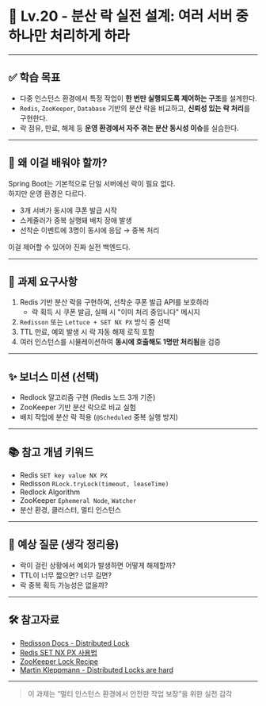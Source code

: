 # 🧵 Lv.20 - 분산 락 실전 설계: 여러 서버 중 하나만 처리하게 하라

---

## ✅ 학습 목표

- 다중 인스턴스 환경에서 특정 작업이 **한 번만 실행되도록 제어하는 구조**를 설계한다.
- `Redis`, `ZooKeeper`, `Database` 기반의 분산 락을 비교하고, **신뢰성 있는 락 처리**를 구현한다.
- 락 점유, 만료, 해제 등 **운영 환경에서 자주 겪는 분산 동시성 이슈**를 실습한다.

---

## 🤔 왜 이걸 배워야 할까?

Spring Boot는 기본적으로 단일 서버에선 락이 필요 없다.  
하지만 운영 환경은 다르다.

- 3개 서버가 동시에 쿠폰 발급 시작
- 스케줄러가 중복 실행돼 배치 장애 발생
- 선착순 이벤트에 3명이 동시에 응답 → 중복 처리

이걸 제어할 수 있어야 진짜 실전 백엔드다.

---

## 📌 과제 요구사항

1. Redis 기반 분산 락을 구현하여, 선착순 쿠폰 발급 API를 보호하라  
   - 락 획득 시 쿠폰 발급, 실패 시 "이미 처리 중입니다" 메시지
2. `Redisson` 또는 `Lettuce + SET NX PX` 방식 중 선택
3. TTL 만료, 예외 발생 시 락 자동 해제 로직 포함
4. 여러 인스턴스를 시뮬레이션하여 **동시에 호출해도 1명만 처리됨**을 검증

---

## ✨ 보너스 미션 (선택)

- Redlock 알고리즘 구현 (Redis 노드 3개 기준)
- ZooKeeper 기반 분산 락으로 비교 실험
- 배치 작업에 분산 락 적용 (`@Scheduled` 중복 실행 방지)

---

## 📚 참고 개념 키워드

- Redis `SET key value NX PX`
- Redisson `RLock.tryLock(timeout, leaseTime)`
- Redlock Algorithm
- ZooKeeper `Ephemeral Node`, `Watcher`
- 분산 환경, 클러스터, 멀티 인스턴스

---

## 💬 예상 질문 (생각 정리용)

- 락이 걸린 상황에서 예외가 발생하면 어떻게 해제할까?
- TTL이 너무 짧으면? 너무 길면?
- 락 중복 획득 가능성은 없을까?

---

## 🛠️ 참고자료

- [Redisson Docs - Distributed Lock](https://github.com/redisson/redisson/wiki/8.-distributed-locks)
- [Redis SET NX PX 사용법](https://redis.io/commands/set/)
- [ZooKeeper Lock Recipe](https://curator.apache.org/curator-recipes/shared-lock.html)
- [Martin Kleppmann - Distributed Locks are hard](https://martin.kleppmann.com/2016/02/08/how-to-do-distributed-locking.html)

---

> 이 과제는 “멀티 인스턴스 환경에서 안전한 작업 보장”을 위한 실전 감각
